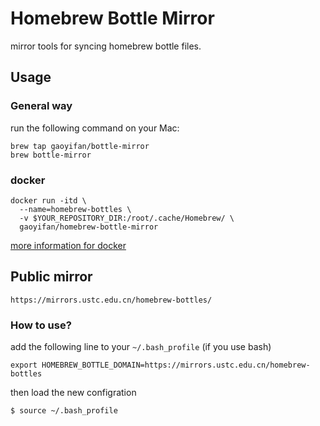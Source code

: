 # Homebrew Bottle Mirror
mirror tools for syncing homebrew bottle files.

## Usage

### General way

run the following command on your Mac:

```shell
brew tap gaoyifan/bottle-mirror
brew bottle-mirror
```

### docker

```shell
docker run -itd \
  --name=homebrew-bottles \
  -v $YOUR_REPOSITORY_DIR:/root/.cache/Homebrew/ \
  gaoyifan/homebrew-bottle-mirror
```

[more information for docker](https://hub.docker.com/r/gaoyifan/homebrew-bottle-mirror/)

## Public mirror

```
https://mirrors.ustc.edu.cn/homebrew-bottles/
```

### How to use?

add the following line to your `~/.bash_profile` (if you use bash)

```shell
export HOMEBREW_BOTTLE_DOMAIN=https://mirrors.ustc.edu.cn/homebrew-bottles
```

then load the new configration

```shell
$ source ~/.bash_profile
```
